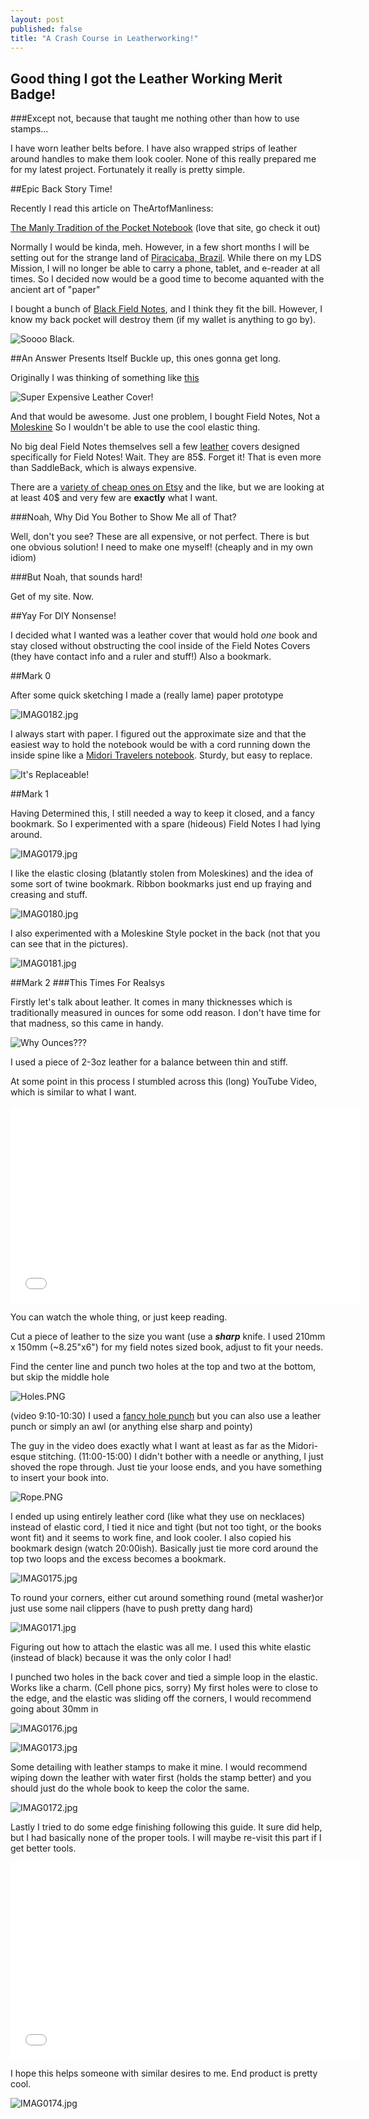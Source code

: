 ```yaml
---
layout: post
published: false
title: "A Crash Course in Leatherworking!"
---
```


## Good thing I got the Leather Working Merit Badge!
###Except not, because that taught me nothing other than how to use stamps...

I have worn leather belts before. I have also wrapped strips of leather around handles to make them look cooler. None of this really prepared me for my latest project. Fortunately it really is pretty simple.

##Epic Back Story Time!

Recently I read this article on TheArtofManliness:

[The Manly Tradition of the Pocket Notebook](http://www.artofmanliness.com/2010/08/23/the-manly-tradition-of-the-pocket-notebook/ "Super Manly") (love that site, go check it out)

Normally I would be kinda, meh. However, in a few short months I will be setting out for the strange land of [Piracicaba, Brazil](https://www.google.com/maps/place/Piracicaba+-+SP,+Brazil/@-22.7249629,-47.6475382,3a,75y,17.1h,74.98t/data=!3m4!1e1!3m2!1sncsK1mSHo-kOAeoMWKuPuQ!2e0!4m2!3m1!1s0x94c631c14f4c9d3b:0x270ec30013dc341c!6m1!1e1 "Random Street!"). While there on my LDS Mission, I will no longer be able to carry a phone, tablet, and e-reader at all times. So I decided now would be a good time to become aquanted with the ancient art of "paper"

I bought a bunch of [Black Field Notes](http://fieldnotesbrand.com/shop/pitchblack/ "Black Goes With Everything"), and I think they fit the bill. However, I know my back pocket will destroy them (if my wallet is anything to go by).

![Soooo Black.](http://g.nordstromimage.com/imagegallery/store/product/Zoom/6/_9266546.jpg)

##An Answer Presents Itself
Buckle up, this ones gonna get long.

Originally I was thinking of something like [this](http://saddlebackleather.com/moleskinecover "Saddleback Leather!")

![Super Expensive Leather Cover!](http://the-gadgeteer.com/wp-content/uploads/2010/12/saddleback-notebook-cover-1.jpg)

And that would be awesome. Just one problem, I bought Field Notes, Not a [Moleskine](http://moleskine.com/us/collections/model/product/squared-soft-notebook-pocket "Fancy Notebooks!") So I wouldn't be able to use the cool elastic thing.

No big deal Field Notes themselves sell a few [leather](http://fieldnotesbrand.com/storage/leather/ "Most Expensive Yet!") covers designed specifically for Field Notes! Wait. They are 85$. Forget it! That is even more than SaddleBack, which is always expensive.

There are a [variety of cheap ones on Etsy](https://www.etsy.com/market/field_notes_cover "Cheap! At last.") and the like, but we are looking at at least 40$ and very few are **exactly** what I want.

###Noah, Why Did You Bother to Show Me all of That?

Well, don't you see? These are all expensive, or not perfect. There is but one obvious solution! I need to make one myself! (cheaply and in my own idiom)

###But Noah, that sounds hard!

Get of my site. Now.

##Yay For DIY Nonsense!

I decided what I wanted was a leather cover that would hold *one* book and stay closed without obstructing the cool inside of the Field Notes Covers (they have contact info and a ruler and stuff!) Also a bookmark.

##Mark 0

After some quick sketching I made a (really lame) paper prototype 

![IMAG0182.jpg](/media/IMAG0182.jpg)

I always start with paper. I figured out the approximate size and that the easiest way to hold the notebook would be with a cord running down the inside spine like a [Midori Travelers notebook](http://www.midori-japan.co.jp/tr/english/trnotebook/products/ "So not American!"). Sturdy, but easy to replace.

![It's Replaceable!](http://ecx.images-amazon.com/images/I/61nhCii7NfL._SL1500_.jpg)

##Mark 1

Having Determined this, I still needed a way to keep it closed, and a fancy bookmark. So I experimented with a spare (hideous) Field Notes I had lying around. 

![IMAG0179.jpg](/media/IMAG0179.jpg)

I like the elastic closing (blatantly stolen from Moleskines) and the idea of some sort of twine bookmark. Ribbon bookmarks just end up fraying and creasing and stuff. 

![IMAG0180.jpg](/media/IMAG0180.jpg)

I also experimented with a Moleskine Style pocket in the back (not that you can see that in the pictures).

![IMAG0181.jpg](/media/IMAG0181.jpg)

##Mark 2
###This Times For Realsys

Firstly let's talk about leather. It comes in many thicknesses which is traditionally measured in ounces for some odd reason. I don't have time for that madness, so this came in handy.

![Why Ounces???](http://d31snyb1jsf9xb.cloudfront.net/services/image.aspx/media/images-misc/ThicknessConversion.png)

I used a piece of 2-3oz leather for a balance between thin and stiff.

At some point in this process I stumbled across this (long) YouTube Video, which is similar to what I want.

<center><iframe width="560" height="315" src="//www.youtube-nocookie.com/embed/hCYAnmQnn6w?rel=0" frameborder="0" allowfullscreen></iframe></center>
<!--Yeah I used the center tag. Deal with it. Even You Adam-->

You can watch the whole thing, or just keep reading.

Cut a piece of leather to the size you want (use a ***sharp*** knife. I used 210mm x 150mm (~8.25"x6") for my field notes sized book, adjust to fit your needs.

Find the center line and punch two holes at the top and two at the bottom, but skip the middle hole 

![Holes.PNG](/media/Holes.PNG)

(video 9:10-10:30) I used a [fancy hole punch](http://www.walmart.com/ip/Crop-A-Dile-II-Big-Bite-Punch/10310770 "Super fancy") but you can also use a leather punch or simply an awl (or anything else sharp and pointy)

The guy in the video does exactly what I want at least as far as the Midori-esque stitching. (11:00-15:00) I didn't bother with a needle or anything, I just shoved the rope through. Just tie your loose ends, and you have something to insert your book into.

![Rope.PNG](/media/Rope.PNG)

I ended up using entirely leather cord (like what they use on necklaces) instead of elastic cord, I tied it nice and tight (but not too tight, or the books wont fit) and it seems to work fine, and look cooler. I also copied his bookmark design (watch 20:00ish). Basically just tie more cord around the top two loops and the excess becomes a bookmark.

![IMAG0175.jpg](/media/IMAG0175.jpg)

To round your corners, either cut around something round (metal washer)or just use some nail clippers (have to push pretty dang hard)

![IMAG0171.jpg](/media/IMAG0171.jpg)

Figuring out how to attach the elastic was all me. I used this white elastic (instead of black) because it was the only color I had!

I punched two holes in the back cover and tied a simple loop in the elastic. Works like a charm. (Cell phone pics, sorry) My first holes were to close to the edge, and the elastic was sliding off the corners, I would recommend going about 30mm in

![IMAG0176.jpg](/media/IMAG0176.jpg)

![IMAG0173.jpg](/media/IMAG0173.jpg)


Some detailing with leather stamps to make it mine. I would recommend wiping down the leather with water first (holds the stamp better) and you should just do the whole book to keep the color the same.

![IMAG0172.jpg](/media/IMAG0172.jpg)

Lastly I tried to do some edge finishing following this guide. It sure did help, but I had basically none of the proper tools. I will maybe re-visit this part if I get better tools.

<center><iframe width="560" height="315" src="//www.youtube-nocookie.com/embed/UsxqMb6br38?rel=0" frameborder="0" allowfullscreen></iframe></center>

I hope this helps someone with similar desires to me. End product is pretty cool.

![IMAG0174.jpg](/media/IMAG0174.jpg)